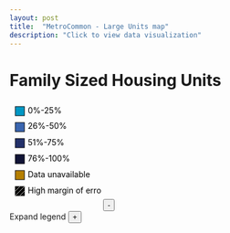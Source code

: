 ```yaml
---
layout: post
title:  "MetroCommon - Large Units map"
description: "Click to view data visualization"
---
```

<main id="map" class="map"></main>
<div class="map__title-box">
  <h1 class="map__title">Family Sized Housing Units</h1>
</div>
<aside class="legend__wrapper">
  <svg height='188' width='160' class='legend'>
    <rect x='10' y='11' width='16' height='16' style='fill:#0097c4; stroke: black; stroke-width: 1px;'></rect>
    <text x='32' y='23' class='legend__entry'>0%-25%</text>
    <rect x='10' y='39' width='16' height='16' style='fill:#3b66b0; stroke: black; stroke-width: 1px;'></rect>
    <text x='32' y='50' class='legend__entry'>26%-50%</text>
    <rect x='10' y='67' width='16' height='16' style='fill:#233069; stroke: black; stroke-width: 1px;'></rect>
    <text x='32' y='79' class='legend__entry'>51%-75%</text>
    <rect x='10' y='95' width='16' height='16' style='fill:#111436; stroke: black; stroke-width: 1px;'></rect>
    <text x='32' y='107' class='legend__entry'>76%-100%</text>
    <rect x='10' y='123' width='16' height='16' style='fill:#B57F00; stroke: black; stroke-width: 1px;'></rect>
    <text x='32' y='135' class='legend__entry'>Data unavailable</text>
    <rect x='10' y='151' width='16' height='16' style='fill:black; stroke: black; stroke-width: 1px;'></rect>
    <line x1='10' y1='159' x2='18' y2='151' style='stroke: #CFCECC;'></line>
    <line x1='10' y1='167' x2='26' y2='151' style='stroke: #CFCECC;'></line>
    <line x1='18' y1='167' x2='26' y2='159' style='stroke: #CFCECC;'></line>
    <text x='32' y='163' class='legend__entry'>High margin of error</text>
  </svg>
  <button type="button" class="button__collapsible button__collapsible--minus">-</button>
  <div>
    <label for="button__collapsible--plus" class="maximize-instructions">Expand legend</label>
    <button type="button" class="button__collapsible button__collapsible--plus">+</button>
  </div>
</aside>

<script src="{{'assets/javascripts/large-units-border-map.js' | absolute_url }}" type="module"></script>